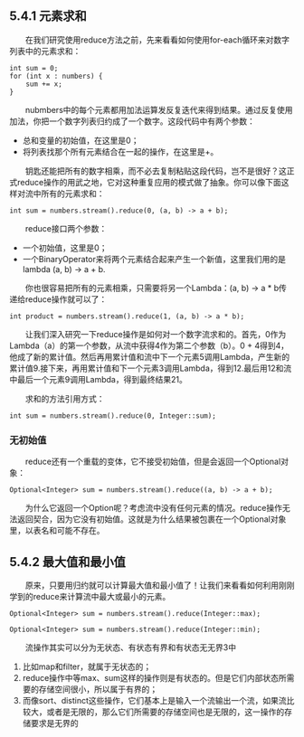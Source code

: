 ## 5.4.1 元素求和

&emsp;&emsp;在我们研究使用reduce方法之前，先来看看如何使用for-each循环来对数字列表中的元素求和：
```
int sum = 0;
for (int x : numbers) {
    sum += x;
}
```
&emsp;&emsp;nubmbers中的每个元素都用加法运算发反复迭代来得到结果。通过反复使用加法，你把一个数字列表归约成了一个数字。这段代码中有两个参数：

- 总和变量的初始值，在这里是0；
- 将列表找那个所有元素结合在一起的操作，在这里是+。

&emsp;&emsp;钥匙还能把所有的数字相乘，而不必去复制粘贴这段代码，岂不是很好？这正式reduce操作的用武之地，它对这种重复应用的模式做了抽象。你可以像下面这样对流中所有的元素求和：
```
int sum = numbers.stream().reduce(0, (a, b) -> a + b);
```
&emsp;&emsp;reduce接口两个参数：

- 一个初始值，这里是0；
- 一个BinaryOperator<T>来将两个元素结合起来产生一个新值，这里我们用的是lambda (a, b) -> a + b.

&emsp;&emsp;你也很容易把所有的元素相乘，只需要将另一个Lambda：(a, b) -> a * b传递给reduce操作就可以了：
```
int product = numbers.stream().reduce(1, (a, b) -> a * b);
```
&emsp;&emsp;让我们深入研究一下reduce操作是如何对一个数字流求和的。首先，0作为Lambda（a）的第一个参数，从流中获得4作为第二个参数（b）。0 + 4得到4，他成了新的累计值。然后再用累计值和流中下一个元素5调用Lambda，产生新的累计值9.接下来，再用累计值和下一个元素3调用Lambda，得到12.最后用12和流中最后一个元素9调用Lambda，得到最终结果21。

&emsp;&emsp;求和的方法引用方式：
```
int sum = numbers.stream().reduce(0, Integer::sum);
```
### 无初始值

&emsp;&emsp;reduce还有一个重载的变体，它不接受初始值，但是会返回一个Optional对象：
```
Optional<Integer> sum = numbers.stream().reduce((a, b) -> a + b);
```
&emsp;&emsp;为什么它返回一个Option<Integer>呢？考虑流中没有任何元素的情况。reduce操作无法返回契合，因为它没有初始值。这就是为什么结果被包裹在一个Optional对象里，以表名和可能不存在。

## 5.4.2 最大值和最小值

&emsp;&emsp;原来，只要用归约就可以计算最大值和最小值了！让我们来看看如何利用刚刚学到的reduce来计算流中最大或最小的元素。
```
Optional<Integer> sum = numbers.stream().reduce(Integer::max);

Optional<Integer> sum = numbers.stream().reduce(Integer::min);
```

&emsp;&emsp;流操作其实可以分为无状态、有状态有界和有状态无无界3中

1. 比如map和filter，就属于无状态的；
2. reduce操作中等max、sum这样的操作则是有状态的。但是它们内部状态所需要的存储空间很小，所以属于有界的；
3. 而像sort、distinct这些操作，它们基本上是输入一个流输出一个流，如果流比较大，或者是无限的，那么它们所需要的存储空间也是无限的，这一操作的存储要求是无界的